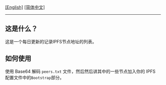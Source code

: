 [[English]](./README.md) [[简体中文]](./README-CN.md)

---

## 这是什么？

这是一个每日更新的记录IPFS节点地址的列表。

## 如何使用

使用 Base64 解码 `peers.txt` 文件，然后然后讲其中的一些节点加入你的 IPFS 配置文件中的`Bootstrap`部分。
